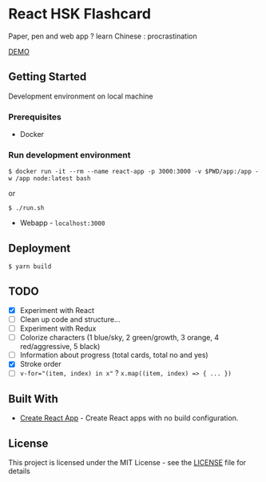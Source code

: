 # React HSK Flashcard

Paper, pen and web app ? learn Chinese : procrastination

[DEMO](https://saimanwong.github.io/react-hsk-flashcard)

## Getting Started

Development environment on local machine

### Prerequisites

* Docker

### Run development environment

```
$ docker run -it --rm --name react-app -p 3000:3000 -v $PWD/app:/app -w /app node:latest bash
```

or

```
$ ./run.sh
```

* Webapp - `localhost:3000`

## Deployment

```
$ yarn build
```

## TODO
- [x] Experiment with React
- [ ] Clean up code and structure...
- [ ] Experiment with Redux
- [ ] Colorize characters (1 blue/sky, 2 green/growth, 3 orange, 4 red/aggressive, 5 black)
- [ ] Information about progress (total cards, total no and yes)
- [x] Stroke order
- [ ] ``v-for="(item, index) in x"`` ? ``x.map((item, index) => { ... })``

## Built With

* [Create React App](https://github.com/facebook/create-react-app) - Create React apps with no build configuration.

## License

This project is licensed under the MIT License - see the [LICENSE](LICENSE) file for details
